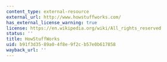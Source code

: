 ```yaml
---
content_type: external-resource
external_url: http://www.howstuffworks.com/
has_external_license_warning: true
license: https://en.wikipedia.org/wiki/All_rights_reserved
status: ''
title: HowStuffWorks
uid: b91f3d35-89a0-4f8e-9f2c-b57e0b617858
wayback_url: ''
---
```

